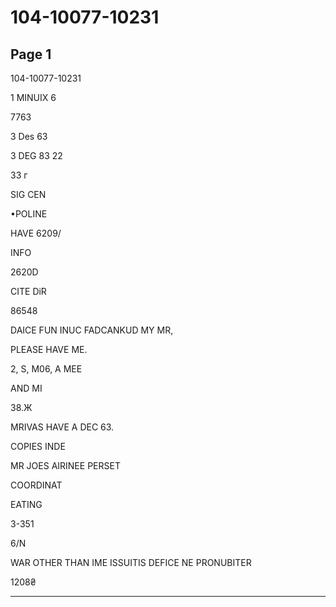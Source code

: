 # 104-10077-10231

## Page 1

104-10077-10231

1 MINUIX 6

7763

3 Des 63

3 DEG 83 22

33 г

SIG CEN

•POLINE

HAVE 6209/

INFO

2620D

CITE DiR

86548

DAICE FUN INUC FADCANKUD MY MR,

PLEASE HAVE ME.

2, S, M06, A MEE

AND MI

38.Ж

MRIVAS HAVE A DEC 63.

COPIES INDE

MR JOES AIRINEE PERSET

COORDINAT

EATING

3-351

6/N

WAR OTHER THAN IME ISSUITIS DEFICE NE PRONUBITER

1208₴

---

